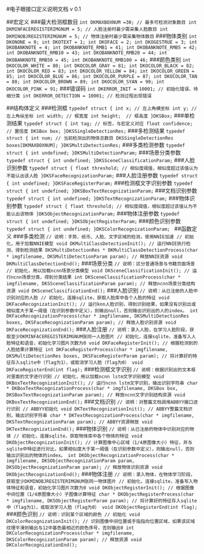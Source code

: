 
#电子眼接口定义说明文档
v 0.1

##宏定义
###最大检测框数目
`
int DKMAXBOXNUM =30; // 最多可检测对象数目
int DKMINFACEREGISTERIMGNUM = 5; // 人脸注册时最少需采集人脸数目
int DKMINOBJREGISTERIMGNUM = 5; // 物体注册时最少需采集物体数目
`
###物体类别
`
int DKONONE = 0;
int DKOTEXT = 1;
int DKOFACE = 2;
int DKOGESTRUE = 3;
int DKOBANKNOTE = 4;
int DKOBANKNOTE_RMB1 = 41;
int DKOBANKNOTE_RMB5 = 42;
int DKOBANKNOTE_RMB10 = 43;
int DKOBANKNOTE_RMB20 = 44;
int DKOBANKNOTE_RMB50 = 45;
int DKOBANKNOTE_RMB100 = 46;
`
###颜色类别
`
int DKOCOLOR_WHITE = 80;
int DKOCOLOR_GRAY = 81;
int DKOCOLOR_BLACK = 82;
int DKOCOLOR_RED = 83;
int DKOCOLOR_YELLOW = 84;
int DKOCOLOR_GREEN = 85;
int DKOCOLOR_BLUE = 86;
int DKOCOLOR_PURPLE = 87;
int DKOCOLOR_TAN = 88;
int DKOCOLOR_BROWN = 89;
int DKOCOLOR_SYAN = 90;
int DKOCOLOR_PINK = 91;
`
###错误码
`
int DKERROR_INIT = 10001; // 初始化错误，待细分类
int DKERROR_DETECTION = 10001; // 检测过程出现错误
`

##结构体定义
###检测框
`
typedef struct
{
int x; // 左上角横坐标
int y; // 左上角纵坐标
int width; // 框宽度
int height;  // 框高度
}DKSBox;
`
###单检测结果
`
typedef struct
{
int tag; // 标签，与宏定义对应
float confidence; // 置信度
DKSBox box;
}DKSSingleDetectionRes;
`
###多检测结果
`
typedef struct
{
int num; // 当前检测出的物体总数目
DKSSingleDetectionRes boxes[DKMAXBOXNUM];
}DKSMultiDetectionRes;
`
###多类检测参数
`
typedef struct
{
int undefined;
}DKSMultiDetectionParam;
`
###场景分类参数
`
typedef struct
{
int undefined;
}DKSSceneClassificationParam;
`
###人脸识别参数
`
typedef struct
{
float threshold; // 相似度阈值，相似度超过该值认为不能认出该人脸
}DKSFaceRecognizationParam;
`
###人脸注册参数
`
typedef struct
{
int undefined;
}DKSFaceRegisterParam;
`
###检测框文字识别参数
`
typedef struct
{
int undefined;
}DKSBoxTextRecognizationParam;
`
###文档识别参数
`
typedef struct
{
int undefined;
}DKSTextRecognizationParam;
`
###物体识别参数
`
typedef struct
{
float threshold; // 相似度阈值，相似度超过该值认为不能认出该物体
}DKSObjectRecognizationParam;
`
###物体注册参数
`
typedef struct
{
int undefined;
}DKSObjectRegisterParam;
`
###颜色识别参数
`
typedef struct
{
int undefined;
}DKSColorRecognizationParam;
`
 
##函数定义
###多类检测
`
// 说明：手势、纸币、人脸、文字区域的检测，使用NNIE加速
// 初始化，用于加载NNIE模型
void DKMultiClassDetectionInit();
// 运行NNIE执行检测，得到检测结果
DKSMultiDetectionRes * DKMultiClassDetectionProcess(char * imgfilename, DKSMultiDetectionParam param);
// 释放NNIE资源
void DKMultiClassDetectionEnd();
`
###场景分类
`
// 说明：区分普通场景与书籍页面场景
// 初始化，用以加载ncnn场景分类模型
void DKSceneClassificationInit();
// 运行ncnn场景分类，得到分类结果
int DKSceneClassificationProcess(char * imgfilename, DKSSceneClassificationParam param);
// 释放ncnn场景分类结构资源
void DKSceneClassificationEnd();
`
###人脸识别
`
// 说明：从已注册的人脸中识别对应的人脸
// 初始化，连接sqlite，获取人脸库中各个人脸的特征
void DKFaceRecognizationInit();
// 运行knn人脸识别，得到识别结果，如果没有识别出或相似度大于某一阈值（在识别参数中定义），则输出null，否则输出识别出的人的index。
int DKFaceRecognizationProcess(char * imgfilename, DKSMultiDetectionRes boxes, DKSFaceRecognizationParam param);
// 释放人脸识别资源
void DKFaceRecognizationEnd();
`
###人脸注册
`
// 说明：录入人脸，在学习人脸阶段，获取至少DKMINFACEREGISTERIMGNUM张同一人脸图片
// 初始化，连接sqlite，准备写入人脸特征和语音，初始化学习图片次数为0
void DKFaceRegisterInit();
// 根据检测到的人脸结果计算特征
int DKFaceRegisterProcess(char * imgfilename, DKSMultiDetectionRes boxes, DKSFaceRegisterParam param);
// 将计算好的特征存入sqlite中（flag为1），或取消学习人脸（flag为0）
void DKFaceRegisterEnd(int flag);
`
###检测框文字识别
`
// 说明：根据识别出的文本框对里面的文字进行识别
// 初始化，用以加载ncnn lstm文字识别模型
void DKBoxTextRecognizationInit();
// 运行ncnn lstm文字识别，输出识别字符串
char * DKBoxTextRecognizationProcess(char * imgfilename, DKSBox box, DKSBoxTextRecognizationParam param);
// 释放ncnn文字识别结构资源
void DKBoxTextRecognizationEnd();
`
###文档识别
`
// 说明：对整篇文档调用ABBYY接口进行识别
// ABBYY初始化
void DKTextRecognizationInit();
// ABBYY整篇文档识别，输出识别字符串
char * DKTextRecognizationProcess(char * imgfilename, DKSTextRecognizationParam param);
// ABBYY资源释放
void DKTextRecognizationEnd();
`
###物体识别
`
// 说明：从已注册的物体中识别对应的物体
// 初始化，连接sqlite，获取物体库中各个物体的特征
void DKObjectRecognizationInit();
// 计算图像中心区域（1/4原图像大小）特征，并与sqlite中特征进行对比，如果相似度大于某一阈值（在识别参数中定义），则输出null，否则输出识别出的物体的index。
int DKObjectRecognizationProcess(char * imgfilename, DKSObjectRecognizationParam param, DKSObjectRecognizationParam param);
// 释放物体识别资源
void DKObjectRecognizationEnd();
`
###物体注册
`
// 说明：录入物体，在物体学习阶段，获取至少DKMINOBJREGISTERIMGNUM张同一物体图片
// 初始化，连接sqlite，准备写入物体特征和语音，初始化学习图片次数为0
void DKObjectRegisterInit();
// 根据图像中间位置（1/4原图像大小）子图像计算特征
char * DKObjectRegisterProcess(char * imgfilename, DKSObjectRegisterParam param);
// 将计算好的特征存入sqlite中（flag为1），或取消学习人脸（flag为0）
void DKObjectRegisterEnd(int flag);
`
###颜色识别
`
// 说明：识别某个区域的颜色
// 初始化
void DKColorRecognizationInit();
// 识别图像中间位置或手指指向位置区域，如果该区域纹理平滑则输出与12中基色最相近的颜色序号，否则输出0
int DKColorRecognizationProcess(char * imgfilename, DKSColorRecognizationParam param);
// 释放资源
void DKColorRecognizationEnd();
`
